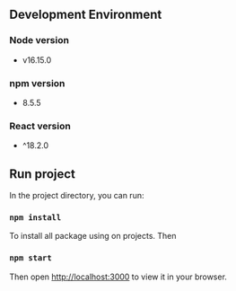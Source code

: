 ## Development Environment 

### Node version

- v16.15.0

### npm version

- 8.5.5

### React version

- ^18.2.0


## Run project

In the project directory, you can run:

### `npm install`

To install all package using on projects. Then 

### `npm start`

Then open [http://localhost:3000](http://localhost:3000) to view it in your browser. 


